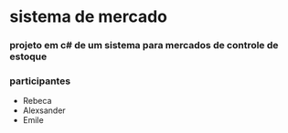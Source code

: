 # sistema de mercado

### projeto em c# de um sistema para mercados de controle de estoque

### participantes

- Rebeca
- Alexsander
- Emile
